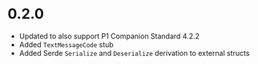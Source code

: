 # 0.2.0
* Updated to also support P1 Companion Standard 4.2.2
* Added `TextMessageCode` stub
* Added Serde `Serialize` and `Deserialize` derivation to external structs